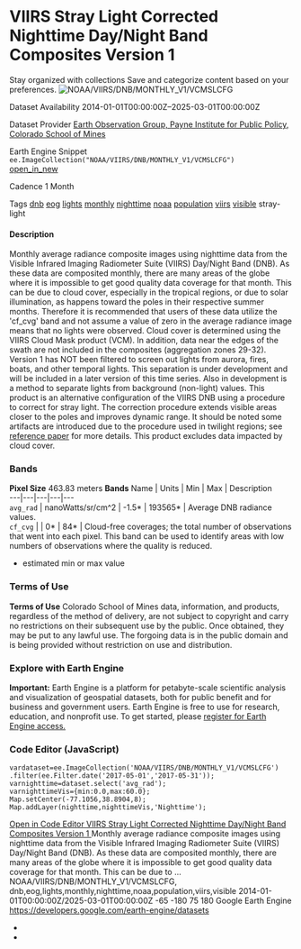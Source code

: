  
#  VIIRS Stray Light Corrected Nighttime Day/Night Band Composites Version 1 
Stay organized with collections  Save and categorize content based on your preferences. 
![NOAA/VIIRS/DNB/MONTHLY_V1/VCMSLCFG](https://developers.google.com/earth-engine/datasets/images/NOAA/NOAA_VIIRS_DNB_MONTHLY_V1_VCMSLCFG_sample.png) 

Dataset Availability
    2014-01-01T00:00:00Z–2025-03-01T00:00:00Z 

Dataset Provider
     [ Earth Observation Group, Payne Institute for Public Policy, Colorado School of Mines ](https://eogdata.mines.edu/products/vnl/#monthly) 

Earth Engine Snippet
     `    ee.ImageCollection("NOAA/VIIRS/DNB/MONTHLY_V1/VCMSLCFG")   ` [ open_in_new ](https://code.earthengine.google.com/?scriptPath=Examples:Datasets/NOAA/NOAA_VIIRS_DNB_MONTHLY_V1_VCMSLCFG) 

Cadence
    1 Month 

Tags
     [dnb](https://developers.google.com/earth-engine/datasets/tags/dnb) [eog](https://developers.google.com/earth-engine/datasets/tags/eog) [lights](https://developers.google.com/earth-engine/datasets/tags/lights) [monthly](https://developers.google.com/earth-engine/datasets/tags/monthly) [nighttime](https://developers.google.com/earth-engine/datasets/tags/nighttime) [noaa](https://developers.google.com/earth-engine/datasets/tags/noaa) [population](https://developers.google.com/earth-engine/datasets/tags/population) [viirs](https://developers.google.com/earth-engine/datasets/tags/viirs) [visible](https://developers.google.com/earth-engine/datasets/tags/visible)
stray-light
#### Description
Monthly average radiance composite images using nighttime data from the Visible Infrared Imaging Radiometer Suite (VIIRS) Day/Night Band (DNB).
As these data are composited monthly, there are many areas of the globe where it is impossible to get good quality data coverage for that month. This can be due to cloud cover, especially in the tropical regions, or due to solar illumination, as happens toward the poles in their respective summer months. Therefore it is recommended that users of these data utilize the 'cf_cvg' band and not assume a value of zero in the average radiance image means that no lights were observed.
Cloud cover is determined using the VIIRS Cloud Mask product (VCM). In addition, data near the edges of the swath are not included in the composites (aggregation zones 29-32). Version 1 has NOT been filtered to screen out lights from aurora, fires, boats, and other temporal lights. This separation is under development and will be included in a later version of this time series. Also in development is a method to separate lights from background (non-light) values.
This product is an alternative configuration of the VIIRS DNB using a procedure to correct for stray light. The correction procedure extends visible areas closer to the poles and improves dynamic range. It should be noted some artifacts are introduced due to the procedure used in twilight regions; see [reference paper](https://spie.org/Publications/Proceedings/Paper/10.1117/12.2023107) for more details. This product excludes data impacted by cloud cover.
### Bands
**Pixel Size** 463.83 meters 
**Bands**
Name | Units | Min | Max | Description  
---|---|---|---|---  
`avg_rad` | nanoWatts/sr/cm^2 |  -1.5*  |  193565*  | Average DNB radiance values.  
`cf_cvg` |  |  0*  |  84*  | Cloud-free coverages; the total number of observations that went into each pixel. This band can be used to identify areas with low numbers of observations where the quality is reduced.  
* estimated min or max value 
### Terms of Use
**Terms of Use**
Colorado School of Mines data, information, and products, regardless of the method of delivery, are not subject to copyright and carry no restrictions on their subsequent use by the public. Once obtained, they may be put to any lawful use. The forgoing data is in the public domain and is being provided without restriction on use and distribution.
### Explore with Earth Engine
**Important:** Earth Engine is a platform for petabyte-scale scientific analysis and visualization of geospatial datasets, both for public benefit and for business and government users. Earth Engine is free to use for research, education, and nonprofit use. To get started, please [register for Earth Engine access.](https://console.cloud.google.com/earth-engine)
### Code Editor (JavaScript)
```
vardataset=ee.ImageCollection('NOAA/VIIRS/DNB/MONTHLY_V1/VCMSLCFG')
.filter(ee.Filter.date('2017-05-01','2017-05-31'));
varnighttime=dataset.select('avg_rad');
varnighttimeVis={min:0.0,max:60.0};
Map.setCenter(-77.1056,38.8904,8);
Map.addLayer(nighttime,nighttimeVis,'Nighttime');
```
[ Open in Code Editor ](https://code.earthengine.google.com/?scriptPath=Examples:Datasets/NOAA/NOAA_VIIRS_DNB_MONTHLY_V1_VCMSLCFG)
[ VIIRS Stray Light Corrected Nighttime Day/Night Band Composites Version 1 ](https://developers.google.com/earth-engine/datasets/catalog/NOAA_VIIRS_DNB_MONTHLY_V1_VCMSLCFG)
Monthly average radiance composite images using nighttime data from the Visible Infrared Imaging Radiometer Suite (VIIRS) Day/Night Band (DNB). As these data are composited monthly, there are many areas of the globe where it is impossible to get good quality data coverage for that month. This can be due to …
NOAA/VIIRS/DNB/MONTHLY_V1/VCMSLCFG, dnb,eog,lights,monthly,nighttime,noaa,population,viirs,visible 
2014-01-01T00:00:00Z/2025-03-01T00:00:00Z
-65 -180 75 180 
Google Earth Engine
https://developers.google.com/earth-engine/datasets
  * [ ](https://doi.org/https://eogdata.mines.edu/products/vnl/#monthly)
  * [ ](https://doi.org/https://developers.google.com/earth-engine/datasets/catalog/NOAA_VIIRS_DNB_MONTHLY_V1_VCMSLCFG)


